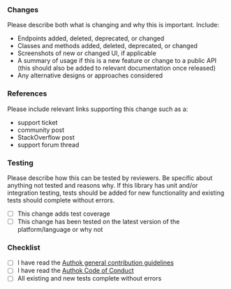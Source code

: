 ### Changes

Please describe both what is changing and why this is important. Include:

- Endpoints added, deleted, deprecated, or changed
- Classes and methods added, deleted, deprecated, or changed
- Screenshots of new or changed UI, if applicable
- A summary of usage if this is a new feature or change to a public API (this should also be added to relevant documentation once released)
- Any alternative designs or approaches considered

### References

Please include relevant links supporting this change such as a:

- support ticket
- community post
- StackOverflow post
- support forum thread

### Testing

Please describe how this can be tested by reviewers. Be specific about anything not tested and reasons why. If this library has unit and/or integration testing, tests should be added for new functionality and existing tests should complete without errors. 

- [ ] This change adds test coverage
- [ ] This change has been tested on the latest version of the platform/language or why not

### Checklist

- [ ] I have read the [Authok general contribution guidelines](https://github.com/authok/open-source-template/blob/master/GENERAL-CONTRIBUTING.md)
- [ ] I have read the [Authok Code of Conduct](https://github.com/authok/open-source-template/blob/master/CODE-OF-CONDUCT.md)
- [ ] All existing and new tests complete without errors
